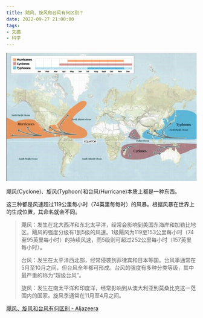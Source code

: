 ```yaml
---
title: 飓风、旋风和台风有何区别？
date: 2022-09-27 21:00:00
tags: 
- 文摘
- 科学
---
```


![](/images/202209272100.jpg)

飓风(Cyclone)、旋风(Typhoon)和台风(Hurricane)本质上都是一种东西。

这三种都是风速超过119公里每小时（74英里每每时）的风暴。根据风暴在世界上的生成位置，其命名就会不同。

> 飓风：发生在北大西洋和东北太平洋，经常会影响到美国东海岸和加勒比地区。飓风的强度分级有1到5级的风速。1级飓风为119至153公里每小时（74至95英里每小时）的持续风速，而5级则可超过252公里每小时（157英里每小时）。
>
> 台风：发生在太平洋西北部，经常侵袭到菲律宾和日本等国。台风季通常在5月至10月之间，但台风全年都可形成。台风的强度有多种分类等级，其中最严重的称为“超级台风”。
>
> 旋风：发生在南太平洋和印度洋，经常影响到从澳大利亚到莫桑比克这一范围内的国家。旋风季通常在11月至4月之间。

[飓风、旋风和台风有何区别 - Aljazeera](https://chinese.aljazeera.net/news/2022/9/27/%e9%a3%93%e9%a3%8e%e6%97%8b%e9%a3%8e%e5%92%8c%e5%8f%b0%e9%a3%8e%e6%9c%89%e4%bd%95%e5%8c%ba%e5%88%ab)
